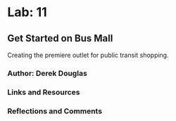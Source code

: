 # Lab: 11

## Get Started on Bus Mall

Creating the premiere outlet for public transit shopping.

### Author: Derek Douglas

### Links and Resources



### Reflections and Comments
